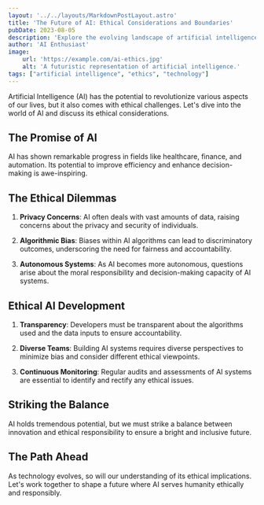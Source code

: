 ```yaml
---
layout: '../../layouts/MarkdownPostLayout.astro'
title: 'The Future of AI: Ethical Considerations and Boundaries'
pubDate: 2023-08-05
description: 'Explore the evolving landscape of artificial intelligence and the importance of ethical AI development.'
author: 'AI Enthusiast'
image:
    url: 'https://example.com/ai-ethics.jpg'
    alt: 'A futuristic representation of artificial intelligence.'
tags: ["artificial intelligence", "ethics", "technology"]
---
```

Artificial Intelligence (AI) has the potential to revolutionize various aspects of our lives, but it also comes with ethical challenges. Let's dive into the world of AI and discuss its ethical considerations.

## The Promise of AI

AI has shown remarkable progress in fields like healthcare, finance, and automation. Its potential to improve efficiency and enhance decision-making is awe-inspiring.

## The Ethical Dilemmas

1. **Privacy Concerns**: AI often deals with vast amounts of data, raising concerns about the privacy and security of individuals.

2. **Algorithmic Bias**: Biases within AI algorithms can lead to discriminatory outcomes, underscoring the need for fairness and accountability.

3. **Autonomous Systems**: As AI becomes more autonomous, questions arise about the moral responsibility and decision-making capacity of AI systems.

## Ethical AI Development

1. **Transparency**: Developers must be transparent about the algorithms used and the data inputs to ensure accountability.

2. **Diverse Teams**: Building AI systems requires diverse perspectives to minimize bias and consider different ethical viewpoints.

3. **Continuous Monitoring**: Regular audits and assessments of AI systems are essential to identify and rectify any ethical issues.

## Striking the Balance

AI holds tremendous potential, but we must strike a balance between innovation and ethical responsibility to ensure a bright and inclusive future.

## The Path Ahead

As technology evolves, so will our understanding of its ethical implications. Let's work together to shape a future where AI serves humanity ethically and responsibly.
